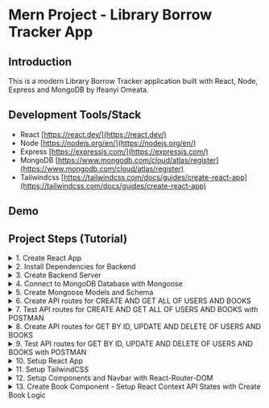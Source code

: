 # Mern Project - Library Borrow Tracker App

## Introduction

This is a modern Library Borrow Tracker application built with React, Node, Express and MongoDB by Ifeanyi Omeata.

## Development Tools/Stack

- React [https://react.dev/](https://react.dev/)
- Node [https://nodejs.org/en/](https://nodejs.org/en/)
- Express [https://expressjs.com/](https://expressjs.com/)
- MongoDB [https://www.mongodb.com/cloud/atlas/register](https://www.mongodb.com/cloud/atlas/register)
- Tailwindcss [https://tailwindcss.com/docs/guides/create-react-app](https://tailwindcss.com/docs/guides/create-react-app)

## Demo

## Project Steps (Tutorial)

<details>
<summary>1. Create React App</summary>

# Create React App

### [https://github.com/omeatai/mern-library-tracker/commit/b450864d806dd7394e99b0068e7fa13dc7801c6e](https://github.com/omeatai/mern-library-tracker/commit/b450864d806dd7394e99b0068e7fa13dc7801c6e)

```x
yarn create react-app .
```

<img width="1101" alt="image" src="https://github.com/omeatai/mern-project-library-tracker/assets/32337103/9d3685f6-d603-4151-8fb8-ab0bdf70dbb5">

# #End</details>

<details>
<summary>2. Install Dependencies for Backend </summary>

# Install Dependencies for Backend

### [https://github.com/omeatai/mern-project-library-tracker/commit/2d613a6a2ab200f6481cdc7af8e3a6532264557a](https://github.com/omeatai/mern-project-library-tracker/commit/2d613a6a2ab200f6481cdc7af8e3a6532264557a)

# Create Backend Folder

```x
mkdir backend
cd backend
```

# Intialise npm

```x
npm init -y
```

# Install Dependencies for backend (Express, Mongoose, Cross-Origin-Resource-Sharing and DotENV)

```x
npm install express mongoose cors dotenv
yarn add express mongoose cors dotenv
```

# Install Nodemon

```x
sudo npm install -g nodemon
```

<img width="1101" alt="image" src="https://github.com/omeatai/mern-project-library-tracker/assets/32337103/bc7e1c78-d24d-45fe-ac5c-129414028c6c">
<img width="1101" alt="image" src="https://github.com/omeatai/mern-project-library-tracker/assets/32337103/a5cf7b43-8f8a-41d6-8ec6-4b83224c6c6f">

# #End</details>

<details>
<summary>3. Create Backend Server </summary>

# Create Backend Server

### [https://github.com/omeatai/mern-project-library-tracker/commit/3a9652e5f33d3e4e129692bbadc9d50888a86b5c](https://github.com/omeatai/mern-project-library-tracker/commit/3a9652e5f33d3e4e129692bbadc9d50888a86b5c)

# Start Server

```x
cd backend
nodemon server.js
```

<img width="1024" alt="image" src="https://github.com/omeatai/mern-project-library-tracker/assets/32337103/a5f3af93-3a79-444b-b957-c7e9ea337a88">
<img width="1024" alt="image" src="https://github.com/omeatai/mern-project-library-tracker/assets/32337103/ed4c30ee-e6db-4550-9c3f-a0008a5d627f">

# #End</details>

<details>
<summary>4. Connect to MongoDB Database with Mongoose </summary>

# Connect to MongoDB Database with Mongoose

### [https://github.com/omeatai/mern-project-library-tracker/commit/d7a5b66d79d926cf26bffd72e2f62a55d78888a7](https://github.com/omeatai/mern-project-library-tracker/commit/d7a5b66d79d926cf26bffd72e2f62a55d78888a7)

<img width="1187" alt="image" src="https://github.com/omeatai/mern-project-library-tracker/assets/32337103/d7b1562f-31a9-4d12-8565-f29e4e18a19f">
<img width="1187" alt="image" src="https://github.com/omeatai/mern-project-library-tracker/assets/32337103/de394043-4a5a-4b86-a701-f5b8d0194b05">
<img width="1187" alt="image" src="https://github.com/omeatai/mern-project-library-tracker/assets/32337103/b3e4a538-9a26-42f7-85ec-40989d82b29f">
<img width="1024" alt="image" src="https://github.com/omeatai/mern-project-library-tracker/assets/32337103/021a0f83-a529-43a1-ba7b-655e6cc72d7a">
<img width="1024" alt="Screenshot 2023-11-13 at 7 32 33 AM" src="https://github.com/omeatai/mern-project-library-tracker/assets/32337103/c7dbddd8-4152-4d7a-859d-92fa7fe1364f">
<img width="1024" alt="image" src="https://github.com/omeatai/mern-project-library-tracker/assets/32337103/37a2052d-be9d-4589-8ce4-27408ab6cd5a">

# #End</details>

<details>
<summary>5. Create Mongoose Models and Schema </summary>

# Create Mongoose Models and Schema

### [https://github.com/omeatai/mern-project-library-tracker/commit/c30a97574a110c9936e635700fe85c322645bdd4](https://github.com/omeatai/mern-project-library-tracker/commit/c30a97574a110c9936e635700fe85c322645bdd4)

<img width="1024" alt="image" src="https://github.com/omeatai/mern-project-library-tracker/assets/32337103/5767d9f9-49bb-499a-9f69-64d654f265aa">
<img width="1024" alt="image" src="https://github.com/omeatai/mern-project-library-tracker/assets/32337103/01a994c2-dcee-43be-81bf-46ea28cb35d7">
<img width="1024" alt="image" src="https://github.com/omeatai/mern-project-library-tracker/assets/32337103/cb1729f1-9559-4011-9b49-826daefc4270">

# #End</details>

<details>
<summary>6. Create API routes for CREATE AND GET ALL OF USERS AND BOOKS </summary>

# Create API routes for CREATE AND GET ALL OF USERS AND BOOKS

### [https://github.com/omeatai/mern-project-library-tracker/commit/8c1a951d99bddcc22a11e1fa1aa6027af676fa62](https://github.com/omeatai/mern-project-library-tracker/commit/8c1a951d99bddcc22a11e1fa1aa6027af676fa62)

<img width="1024" alt="image" src="https://github.com/omeatai/mern-project-library-tracker/assets/32337103/979ada54-e519-48d7-97b8-0cd3aaf145dd">
<img width="1024" alt="image" src="https://github.com/omeatai/mern-project-library-tracker/assets/32337103/10661982-1ccb-4523-b682-6b977bc0d269">
<img width="1024" alt="image" src="https://github.com/omeatai/mern-project-library-tracker/assets/32337103/87c41391-e563-42df-9be2-daed098266fe">
<img width="1024" alt="image" src="https://github.com/omeatai/mern-project-library-tracker/assets/32337103/4354266e-c12c-479b-8de5-545e035644f5">
<img width="1024" alt="image" src="https://github.com/omeatai/mern-project-library-tracker/assets/32337103/a3f1c470-b518-47a0-883c-9c5de7324f81">

# #End</details>

<details>
<summary>7. Test API routes for CREATE AND GET ALL OF USERS AND BOOKS with POSTMAN</summary>

# Test API routes for CREATE AND GET ALL OF USERS AND BOOKS with POSTMAN

# POST/CREATE USER 

<img width="1360" alt="image" src="https://github.com/omeatai/mern-project-library-tracker/assets/32337103/e42d5e66-368c-4c70-be94-fc20ddaf5280">

# GET ALL USERS

<img width="1360" alt="image" src="https://github.com/omeatai/mern-project-library-tracker/assets/32337103/1715c083-dbe1-4dda-9150-4d9ded83a191">

# POST/CREATE BOOK

<img width="1302" alt="image" src="https://github.com/omeatai/mern-project-library-tracker/assets/32337103/151175f6-a417-4547-ac91-bbeb18867af7">

# GET ALL BOOKS

<img width="1302" alt="image" src="https://github.com/omeatai/mern-project-library-tracker/assets/32337103/3d6b9d0d-c627-487d-b336-6e75d32d10de">

# ATLAS MONGODB

<img width="1187" alt="image" src="https://github.com/omeatai/mern-project-library-tracker/assets/32337103/2b531e9f-9e2a-48db-872f-bb9cf357e5e5">

<img width="1186" alt="image" src="https://github.com/omeatai/mern-project-library-tracker/assets/32337103/5ebe7293-9508-4ee8-bc50-dc2cbc96e4fa">

# #End</details>

<details>
<summary>8. Create API routes for GET BY ID, UPDATE AND DELETE OF USERS AND BOOKS</summary>

# Create API routes for GET BY ID, UPDATE AND DELETE OF USERS AND BOOKS

### [https://github.com/omeatai/mern-project-library-tracker/commit/a247c390a14276a719bf46eea43c177d12daa4f8](https://github.com/omeatai/mern-project-library-tracker/commit/a247c390a14276a719bf46eea43c177d12daa4f8)

<img width="1024" alt="image" src="https://github.com/omeatai/mern-project-library-tracker/assets/32337103/17c5f437-b47b-4402-9da9-e1a398433d5a">

<img width="1024" alt="image" src="https://github.com/omeatai/mern-project-library-tracker/assets/32337103/2472e9d0-50bc-4d6b-87a0-de92a86c18fb">

<img width="1024" alt="image" src="https://github.com/omeatai/mern-project-library-tracker/assets/32337103/648e90e3-4080-49e0-a3fa-87f16d6721c4">

# #End</details>

<details>
<summary>9. Test API routes for GET BY ID, UPDATE AND DELETE OF USERS AND BOOKS with POSTMAN</summary>

# Test API routes for GET BY ID, UPDATE AND DELETE OF USERS AND BOOKS with POSTMAN

# GET BY ID USER 

<img width="1302" alt="image" src="https://github.com/omeatai/mern-project-library-tracker/assets/32337103/14e8fa5c-0741-4d2b-ab2f-495d2105501f">

# UPDATE USER 

<img width="1302" alt="image" src="https://github.com/omeatai/mern-project-library-tracker/assets/32337103/025017bd-3111-4920-b728-b31985daee6f">

# DELETE USER 

<img width="1302" alt="image" src="https://github.com/omeatai/mern-project-library-tracker/assets/32337103/933d9ebb-cac5-4c83-8651-cba92e7c92c4">

# GET BY ID BOOK

<img width="1302" alt="image" src="https://github.com/omeatai/mern-project-library-tracker/assets/32337103/f89fb4c6-b1d3-4689-b340-36bd0dd47f82">

# UPDATE BOOK

<img width="1302" alt="image" src="https://github.com/omeatai/mern-project-library-tracker/assets/32337103/ac103251-6b68-4800-b389-83c03c01f1b3">

# DELETE BOOK

<img width="1302" alt="image" src="https://github.com/omeatai/mern-project-library-tracker/assets/32337103/baae7f10-cbf9-4bd1-83ec-01852903334a">

# ATLAS MONGODB

<img width="1185" alt="image" src="https://github.com/omeatai/mern-project-library-tracker/assets/32337103/188aa66a-e1a6-4026-89c8-eb4e1d51bed2">

# #End</details>

<details>
<summary>10. Setup React App </summary>

# Setup React App

### [https://github.com/omeatai/mern-project-library-tracker/commit/310176864c6713656cda468b99316b41fecf6ef9](https://github.com/omeatai/mern-project-library-tracker/commit/310176864c6713656cda468b99316b41fecf6ef9)

# Start React App

```x
npm run start
```

<img width="1019" alt="image" src="https://github.com/omeatai/mern-project-library-tracker/assets/32337103/ed214662-6b58-4f43-8c98-7875bdf5e118">
<img width="1019" alt="image" src="https://github.com/omeatai/mern-project-library-tracker/assets/32337103/8325106c-c191-4263-b864-93837cd72196">
<img width="1019" alt="image" src="https://github.com/omeatai/mern-project-library-tracker/assets/32337103/3367703b-736b-4bb4-aef6-3f29ed5207f7">
<img width="1019" alt="image" src="https://github.com/omeatai/mern-project-library-tracker/assets/32337103/d23c5ff7-68d5-4678-bb80-50c75b163988">
<img width="1270" alt="image" src="https://github.com/omeatai/mern-project-library-tracker/assets/32337103/7ccd46da-1790-4506-8d5c-072c41f5a98b">

# #End</details>

<details>
<summary>11. Setup TailwindCSS </summary>

# Setup TailwindCSS

### [https://github.com/omeatai/mern-project-library-tracker/commit/f380fa1b83a6a2dacdc1149e779a31c625a50129](https://github.com/omeatai/mern-project-library-tracker/commit/f380fa1b83a6a2dacdc1149e779a31c625a50129)

# To Install Bootstrap

```x
npm install bootstrap
```

```x
import "bootstrap/dist/css/bootstrap.min.css"
```

# To install TailwindCSS

```x
npm install -D tailwindcss
npx tailwindcss init
```

# tailwind.config.js

```js
/** @type {import('tailwindcss').Config} */
module.exports = {
  content: [
    "./src/**/*.{js,jsx,ts,tsx}",
  ],
  theme: {
    extend: {},
  },
  plugins: [],
}
```

# index.css

```css
@tailwind base;
@tailwind components;
@tailwind utilities;
```

# Run React App

```x
npm run start
```

<img width="1271" alt="image" src="https://github.com/omeatai/mern-project-library-tracker/assets/32337103/7e115d66-38f5-48f8-94f3-62af846e1303">
<img width="1025" alt="image" src="https://github.com/omeatai/mern-project-library-tracker/assets/32337103/5c44c611-ada7-4cd0-bc50-8994a653619c">
<img width="1025" alt="image" src="https://github.com/omeatai/mern-project-library-tracker/assets/32337103/dd352271-c8c4-4485-91a8-4feebe353930">
<img width="1025" alt="image" src="https://github.com/omeatai/mern-project-library-tracker/assets/32337103/aa7da5bd-0048-4778-8b20-fd0a9a056a88">
<img width="1025" alt="image" src="https://github.com/omeatai/mern-project-library-tracker/assets/32337103/23fa87d0-32ce-4c34-a644-b3498f22a9ff">
<img width="1272" alt="image" src="https://github.com/omeatai/mern-project-library-tracker/assets/32337103/5b93f13d-fe2a-4de2-b44f-3cd8adb6965a">

# #End</details>

<details>
<summary>12. Setup Components and Navbar with React-Router-DOM </summary>

# Setup Components and Navbar with React-Router-DOM

### [https://github.com/omeatai/mern-project-library-tracker/commit/dfc1332121c455368d85edc05944de0fa90a8fb5](https://github.com/omeatai/mern-project-library-tracker/commit/dfc1332121c455368d85edc05944de0fa90a8fb5)

# Install React-Router-DOM

```x
npm install react-router-dom
```

# Install React Headless UI 

```x
npm install @headlessui/react
```

<img width="1027" alt="image" src="https://github.com/omeatai/mern-project-library-tracker/assets/32337103/d17dd0e6-d416-4f91-8f14-b11d7f7cd9d5">
<img width="1027" alt="image" src="https://github.com/omeatai/mern-project-library-tracker/assets/32337103/d80783e6-791b-466c-a6aa-d4664259951f">
<img width="1027" alt="image" src="https://github.com/omeatai/mern-project-library-tracker/assets/32337103/4fadf25d-5104-4503-bc4b-e65870a16611">
<img width="1027" alt="image" src="https://github.com/omeatai/mern-project-library-tracker/assets/32337103/bd1cff55-a1c2-4922-807a-53442430b3f1">
<img width="1027" alt="image" src="https://github.com/omeatai/mern-project-library-tracker/assets/32337103/f6d1e989-cd20-4a8c-9550-74530bbb657a">
<img width="1027" alt="image" src="https://github.com/omeatai/mern-project-library-tracker/assets/32337103/7e80d7ea-1ac5-414f-a6ee-08034cda8951">
<img width="1027" alt="image" src="https://github.com/omeatai/mern-project-library-tracker/assets/32337103/157b0fb4-abd2-4c9e-a482-49757ebcd77d">
<img width="1027" alt="image" src="https://github.com/omeatai/mern-project-library-tracker/assets/32337103/c168c7b1-a7c7-4ac8-9743-6901eced4548">
<img width="1168" alt="image" src="https://github.com/omeatai/mern-project-library-tracker/assets/32337103/ea95bbcc-6ad2-442e-8244-4b0f00c8953b">
<img width="1168" alt="image" src="https://github.com/omeatai/mern-project-library-tracker/assets/32337103/d269988e-ca32-4ca6-a3af-79b2c1b8b789">

# #End</details>

<details>
<summary>13. Create Book Component - Setup React Context API States with Create Book Logic </summary>

# Create Book Component - Setup React Context API States with Create Book Logic

# Install Material UI

```x
npm install @mui/material @emotion/react @emotion/styled
yarn add @mui/material @emotion/react @emotion/styled
```

# Install React MUI Date Picker

```x
npm install @mui/x-date-pickers
npm install dayjs

yarn add @mui/x-date-pickers
yarn add dayjs
```

# Install Date-FNS

```x
npm install date-fns
```

<img width="1252" alt="image" src="https://github.com/omeatai/mern-project-library-tracker/assets/32337103/4d9fe7f5-7d2e-4897-ae89-ae0ba28c3725">
<img width="1217" alt="image" src="https://github.com/omeatai/mern-project-library-tracker/assets/32337103/14e3caee-7dba-45ca-9e8f-9cdc32ed6216">
<img width="1217" alt="image" src="https://github.com/omeatai/mern-project-library-tracker/assets/32337103/022c1186-5ba7-4335-a3e7-c20984b4687d">
<img width="1217" alt="image" src="https://github.com/omeatai/mern-project-library-tracker/assets/32337103/ad24992f-3fc6-4cd3-a842-547014413ddf">


# #End</details>















